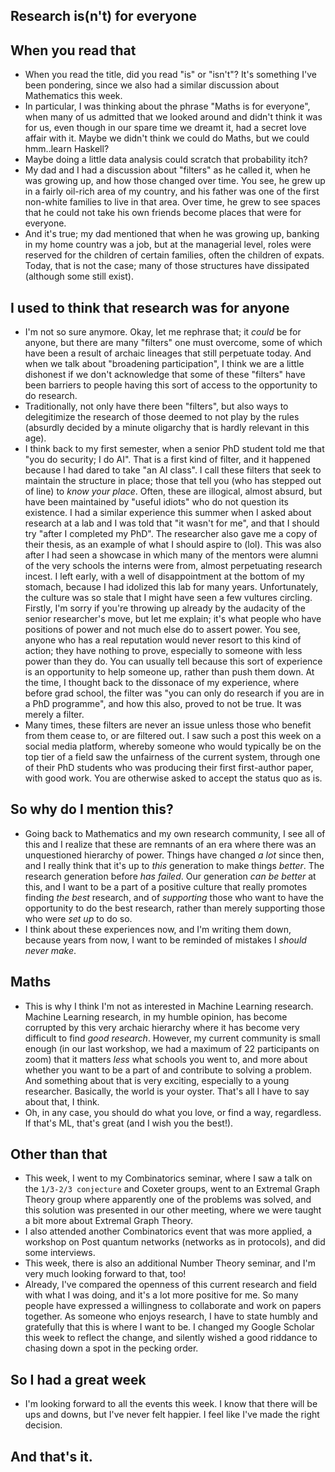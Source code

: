 ## Research is(n't) for everyone

## When you read that
- When you read the title, did you read "is" or "isn't"? It's something I've been pondering, since we also had a similar discussion about Mathematics this week.
- In particular, I was thinking about the phrase "Maths is for everyone", when many of us admitted that we looked around and didn't think it was for us, even though
in our spare time we dreamt it, had a secret love affair with it. Maybe we didn't think we could do Maths, but we could hmm..learn Haskell?
- Maybe doing a little data analysis could scratch that probability itch?
- My dad and I had a discussion about "filters" as he called it, when he was growing up, and how those changed over time. You see, he grew up in a fairly oil-rich
area of my country, and his father was one of the first non-white families to live in that area. Over time, he grew to see spaces that he could not take his 
own friends become places that were for everyone. 
- And it's true; my dad mentioned that when he was growing up, banking in my home country was a job, but at the managerial level, roles were reserved for the children
of certain families, often the children of expats. Today, that is not the case; many of those structures have dissipated (although some still exist).

## I used to think that research was for anyone
- I'm not so sure anymore. Okay, let me rephrase that; it *could* be for anyone, but there are many "filters" one must overcome, some of which have been a result
of archaic lineages that still perpetuate today. And when we talk about "broadening participation", I think we are a little dishonest if we don't acknowledge
that some of these "filters" have been barriers to people having this sort of access to the opportunity to do research.
- Traditionally, not only have there been "filters", but also ways to delegitimize the research of those deemed to not play by the rules (absurdly decided by 
a minute oligarchy that is hardly relevant in this age).
- I think back to my first semester, when a senior PhD student told me that "you do security; I do AI". That is a first kind of filter, and it happened
because I had dared to take "an AI class". I call these filters that
seek to maintain the structure in place; those that tell you (who has stepped out of line) to *know your place*. Often, these are illogical, almost absurd, but have been maintained by "useful idiots"
who do not question its existence. I had a similar experience this summer when I asked about research at a lab and I was told that "it wasn't for me", and that I should
try "after I completed my PhD". The researcher also gave me a copy of their thesis, as an example of what I should aspire to (lol). 
This was also after I had seen a showcase in which many of the mentors were alumni of the very schools the interns were from, almost perpetuating research incest. I left early, with a well of disappointment at the bottom of my stomach, because I had idolized this lab for many years. Unfortunately, the culture was so stale
that I might have seen a few vultures circling.
Firstly, I'm sorry if you're throwing up 
already by the audacity of the senior researcher's move, but let me explain; it's what people who have positions of power and not much else do to assert power. 
You see, anyone who has a real reputation would never resort to this kind of action; they have nothing to prove, especially to someone with less
power than they do. You can usually tell because this sort of experience is an opportunity to help someone up, rather than push them down. At the time, I thought back to 
the dissonace of my experience, where before grad school, the filter was "you can only do research if you are in a PhD programme", and how this also, proved to
not be true. It was merely a filter.
- Many times, these filters are never an issue unless those who benefit from them cease to, or are filtered out. I saw such a post this week on a social media
platform, whereby someone who would typically be on the top tier of a field saw the unfairness of the current system, through one of their PhD students who was
producing their first first-author paper, with good work. You are otherwise asked to accept the status quo as is.

## So why do I mention this?
- Going back to Mathematics and my own research community, I see all of this and I realize that these are remnants of an era where there was an unquestioned hierarchy
of power. Things have changed *a lot* since then, and I really think that it's up to *this* generation to make things *better*. The research generation before
*has failed*. Our generation *can be better* at this, and I want to be a part of a positive culture that really promotes finding *the best* research, and of 
*supporting* those who want to have the opportunity to do the best research, rather than merely supporting those who were *set up* to do so.
- I think about these experiences now, and I'm writing them down, because years from now, I want to be reminded of mistakes I *should never make*.

## Maths
- This is why I think I'm not as interested in Machine Learning research. Machine Learning research, in my humble opinion, has become corrupted by this very archaic
hierarchy where it has become very difficult to find *good research*. However, my current community is small enough (in our last workshop, we had a maximum of 22 participants
on zoom) that it matters *less* what schools you went to, and more about whether you want to be a part of and contribute to solving a problem. And something about
that is very exciting, especially to a young researcher. Basically, the world is your oyster. That's all I have to say about that, I think.
- Oh, in any case, you should do what you love, or find a way, regardless. If that's ML, that's great (and I wish you the best!).

## Other than that
- This week, I went to my Combinatorics seminar, where I saw a talk on the ```1/3-2/3 conjecture``` and Coxeter groups, went to an Extremal Graph Theory group
where apparently one of the problems was solved, and this solution was presented in our other meeting, where we were taught a bit more about Extremal Graph Theory.
- I also attended another Combinatorics event that was more applied, a workshop on Post quantum networks (networks as in protocols), and did some interviews.
- This week, there is also an additional Number Theory seminar, and I'm very much looking forward to that, too! 
- Already, I've compared the openness of this current research and field with what I was doing, and it's a lot more positive for me. So many people have expressed
a willingness to collaborate and work on papers together. As someone who enjoys research, I have to state humbly and gratefully that this is where I want to be. 
I changed my Google Scholar this week to reflect the change, and silently wished a good riddance to chasing down a spot in the pecking order.

## So I had a great week
- I'm looking forward to all the events this week. I know that there will be ups and downs, but I've never felt happier. I feel like I've made the right decision.

## And that's it.
